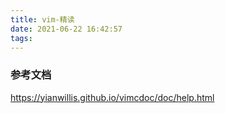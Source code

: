 ```yaml
---
title: vim-精读
date: 2021-06-22 16:42:57
tags:
---
```

### 参考文档
https://yianwillis.github.io/vimcdoc/doc/help.html
